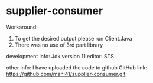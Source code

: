 # supplier-consumer

Workaround:
1. To get the desired output please run Client.Java
2. There was no use of 3rd part library

development info:
Jdk version 11
editor: STS

other info:
I have uploaded the code to github
GitHub link: https://github.com/mani41/supplier-consumer.git
